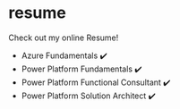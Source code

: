 # resume
Check out my online Resume!

- Azure Fundamentals ✔️
- Power Platform Fundamentals ✔️
- Power Platform Functional Consultant ✔️
- Power Platform Solution Architect ✔️
